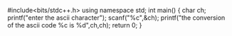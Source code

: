 #include<bits/stdc++.h>
using namespace std;
int main()
{
	char ch;
	printf("enter the ascii character");
	scanf("%c",&ch);
	printf("the conversion of the ascii code %c is %d",ch,ch);
	return 0;
}
